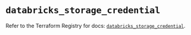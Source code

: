 # `databricks_storage_credential`

Refer to the Terraform Registry for docs: [`databricks_storage_credential`](https://registry.terraform.io/providers/databricks/databricks/1.81.0/docs/resources/storage_credential).
